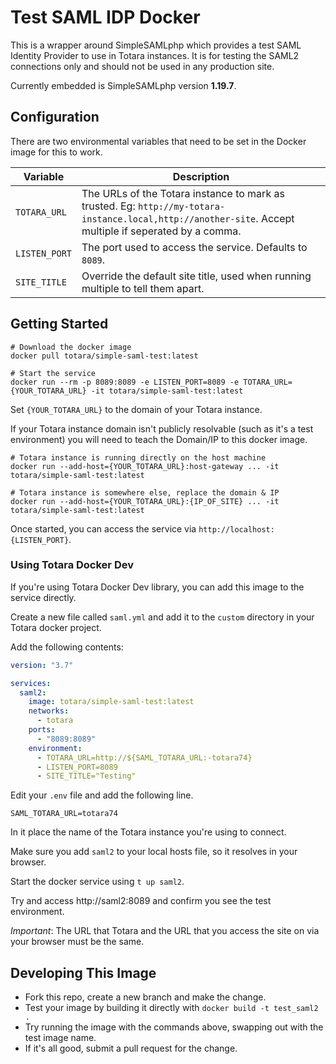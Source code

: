 # Test SAML IDP Docker

This is a wrapper around SimpleSAMLphp which provides a test SAML Identity Provider to use in Totara instances. It is
for testing the SAML2 connections only and should not be used in any production site.

Currently embedded is SimpleSAMLphp version **1.19.7**.

## Configuration

There are two environmental variables that need to be set in the Docker image for this to work.

| Variable      | Description                                                                                                                                             |
|---------------|---------------------------------------------------------------------------------------------------------------------------------------------------------|
| `TOTARA_URL`  | The URLs of the Totara instance to mark as trusted. Eg: `http://my-totara-instance.local,http://another-site`. Accept multiple if seperated by a comma. |
| `LISTEN_PORT` | The port used to access the service. Defaults to `8089`.                                                                                                |
| `SITE_TITLE`  | Override the default site title, used when running multiple to tell them apart.                                                                         |

## Getting Started

```shell
# Download the docker image
docker pull totara/simple-saml-test:latest

# Start the service
docker run --rm -p 8089:8089 -e LISTEN_PORT=8089 -e TOTARA_URL={YOUR_TOTARA_URL} -it totara/simple-saml-test:latest
```

Set `{YOUR_TOTARA_URL}` to the domain of your Totara instance.

If your Totara instance domain isn't publicly resolvable (such as it's a test environment) you will need to teach the
Domain/IP to this docker image.

```shell
# Totara instance is running directly on the host machine
docker run --add-host={YOUR_TOTARA_URL}:host-gateway ... -it totara/simple-saml-test:latest

# Totara instance is somewhere else, replace the domain & IP
docker run --add-host={YOUR_TOTARA_URL}:{IP_OF_SITE} ... -it totara/simple-saml-test:latest
```

Once started, you can access the service via `http://localhost:{LISTEN_PORT}`.

### Using Totara Docker Dev

If you're using Totara Docker Dev library, you can add this image to the service directly.

Create a new file called `saml.yml` and add it to the `custom` directory in your Totara docker project.

Add the following contents:

```yaml
version: "3.7"

services:
  saml2:
    image: totara/simple-saml-test:latest
    networks:
      - totara
    ports:
      - "8089:8089"
    environment:
      - TOTARA_URL=http://${SAML_TOTARA_URL:-totara74}
      - LISTEN_PORT=8089
      - SITE_TITLE="Testing"
```

Edit your `.env` file and add the following line.

```dotenv
SAML_TOTARA_URL=totara74
```

In it place the name of the Totara instance you're using to connect.

Make sure you add `saml2` to your local hosts file, so it resolves in your browser.

Start the docker service using `t up saml2`.

Try and access http://saml2:8089 and confirm you see the test environment.

*Important*: The URL that Totara and the URL that you access the site on via your browser must be the same.

## Developing This Image

* Fork this repo, create a new branch and make the change.
* Test your image by building it directly with `docker build -t test_saml2 .`
* Try running the image with the commands above, swapping out with the test image name.
* If it's all good, submit a pull request for the change.
